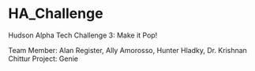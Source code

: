 # HA_Challenge
Hudson Alpha Tech Challenge 3: Make it Pop!

Team Member: Alan Register, Ally Amorosso, Hunter Hladky, Dr. Krishnan Chittur
Project: Genie
